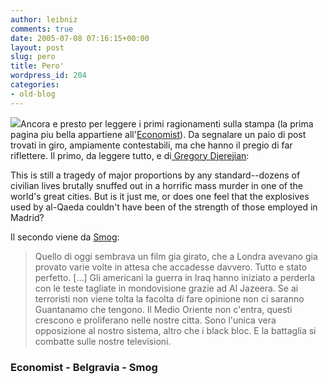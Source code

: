 ```yaml
---
author: leibniz
comments: true
date: 2005-07-08 07:16:15+00:00
layout: post
slug: pero
title: Pero'
wordpress_id: 204
categories:
- old-blog
---
```


![](http://www.myfonts.com/images/family/p22/underground.gif)Ancora e presto per leggere i primi ragionamenti sulla stampa (la prima pagina piu bella appartiene all'[Economist](http://economist.com/images/20050709/20050709issuecov.jpg)).
Da segnalare un paio di post trovati in giro, ampiamente contestabili,
ma che hanno il pregio di far riflettere. Il primo, da leggere tutto, e
di[ Gregory Djerejian](http://www.belgraviadispatch.com/archives/004662.html):  


> 
This is still a tragedy of major proportions by any standard--dozens of
civilian lives brutally snuffed out in a horrific mass murder in one of
the world's great cities. But is it just me, or does one feel that the
explosives used by al-Qaeda couldn't have been of the strength of those
employed in Madrid?

Il secondo viene da [Smog](http://smog.ilcannocchiale.it/?id_blogdoc=577302):  



> Quello di oggi
sembrava un film gia girato, che a Londra avevano gia provato varie
volte in attesa che accadesse davvero. Tutto e stato perfetto. [...] Gli americani la
guerra in Iraq hanno iniziato a perderla con le teste tagliate in
mondovisione grazie ad Al Jazeera. Se ai terroristi non viene tolta la
facolta di fare opinione non ci saranno Guantanamo che tengono. Il
Medio Oriente non c'entra, questi crescono e proliferano nelle nostre
citta. Sono l'unica vera opposizione al nostro sistema, altro che i
black bloc. E la battaglia si combatte sulle nostre televisioni.




### Economist - Belgravia - Smog  



